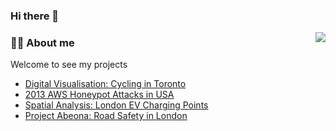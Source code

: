 ### Hi there 👋

<!--
**fang-zeqiang/fang-zeqiang** is a ✨ _special_ ✨ repository because its `README.md` (this file) appears on your GitHub profile.

Here are some ideas to get you started:

- 🔭 I’m currently working on ...
- 🌱 I’m currently learning ...
- 👯 I’m looking to collaborate on ...
- 🤔 I’m looking for help with ...
- 💬 Ask me about ...
- 📫 How to reach me: ...
- 😄 Pronouns: ...
- ⚡ Fun fact: ...
-->

<img align="right" src="https://github-readme-stats.vercel.app/api?username=fang-zeqiang&show_icons=true&count_private=true&hide_border=true&cache_seconds=1900"/>

### 👨‍🚒 About me

Welcome to see my projects
  - [Digital Visualisation: Cycling in Toronto](https://zeqiang.fun/Digital-Viz-City-Transformations/Website/)
  - [2013 AWS Honeypot Attacks in USA](https://zeqiang.fun/2013_AWS_Honeypot_Attacks_Visualisation/)
  - [Spatial Analysis: London EV Charging Points](https://zeqiang.fun/London_EV_charging_infrastrcture_spatial_analysis/book/index.html)
  - [Project Abeona: Road Safety in London](https://casa-ucl.github.io/casa0017---final-group-assignment-jedi/demoSite/index.html)

 

